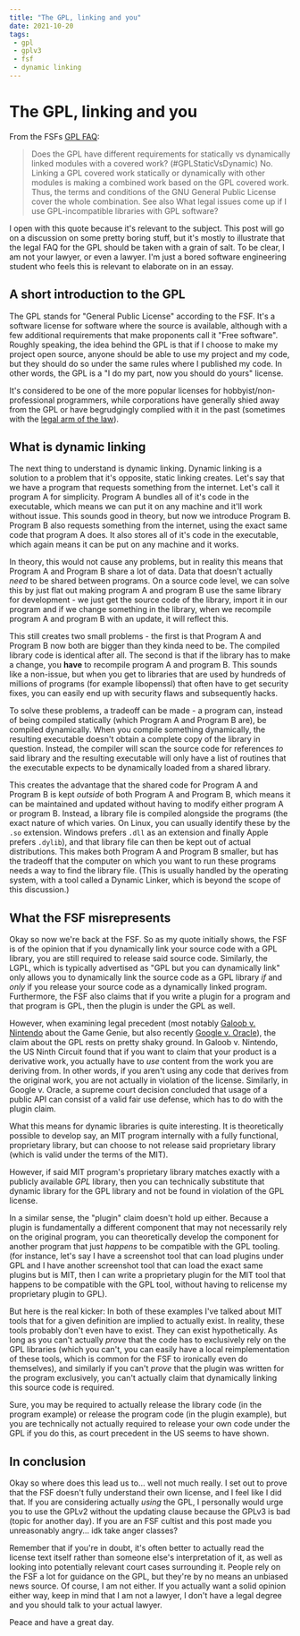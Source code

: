 ```yaml
---
title: "The GPL, linking and you"
date: 2021-10-20
tags:
 - gpl
 - gplv3
 - fsf
 - dynamic linking
---
```


# The GPL, linking and you

From the FSFs [GPL FAQ](https://www.gnu.org/licenses/gpl-faq.html#GPLStaticVsDynamic):

> Does the GPL have different requirements for statically vs dynamically linked modules with a covered work? (#GPLStaticVsDynamic)
> No. Linking a GPL covered work statically or dynamically with other modules is making a combined work based on the GPL covered work. Thus, the terms and conditions of the GNU General Public License cover the whole combination. See also What legal issues come up if I use GPL-incompatible libraries with GPL software?

I open with this quote because it's relevant to the subject. This post will go on a discussion on some pretty boring stuff, but it's mostly to illustrate that the legal FAQ for the GPL should be taken with a grain of salt. To be clear, I am not your lawyer, or even a lawyer. I'm just a bored software engineering student who feels this is relevant to elaborate on in an essay.

## A short introduction to the GPL

The GPL stands for "General Public License" according to the FSF. It's a software license for software where the source is available, although with a few additional requirements that make proponents call it "Free software". Roughly speaking, the idea behind the GPL is that if I choose to make my project open source, anyone should be able to use my project and my code, but they should do so under the same rules where I published my code. In other words, the GPL is a "I do my part, now you should do yours" license.

It's considered to be one of the more popular licenses for hobbyist/non-professional programmers, while corporations have generally shied away from the GPL or have begrudgingly complied with it in the past (sometimes with the [legal arm of the law](https://en.wikipedia.org/wiki/Open_source_license_litigation)).

## What is dynamic linking

The next thing to understand is dynamic linking. Dynamic linking is a solution to a problem that it's opposite, static linking creates. Let's say that we have a program that requests something from the internet. Let's call it program A for simplicity. Program A bundles all of it's code in the executable, which means we can put it on any machine and it'll work without issue. This sounds good in theory, but now we introduce Program B. Program B also requests something from the internet, using the exact same code that program A does. It also stores all of it's code in the executable, which again means it can be put on any machine and it works.

In theory, this would not cause any problems, but in reality this means that Program A and Program B share a lot of data. Data that doesn't actually *need* to be shared between programs. On a source code level, we can solve this by just flat out making program A and program B use the same library for development - we just get the source code of the library, import it in our program and if we change something in the library, when we recompile program A and program B with an update, it will reflect this.

This still creates two small problems - the first is that Program A and Program B now both are bigger than they kinda need to be. The compiled library code is identical after all. The second is that if the library has to make a change, you **have** to recompile program A and program B. This sounds like a non-issue, but when you get to libraries that are used by hundreds of millions of programs (for example libopenssl) that often have to get security fixes, you can easily end up with security flaws and subsequently hacks.

To solve these problems, a tradeoff can be made - a program can, instead of being compiled statically (which Program A and Program B are), be compiled dynamically. When you compile something dynamically, the resulting executable doesn't obtain a complete copy of the library in question. Instead, the compiler will scan the source code for references *to* said library and the resulting executable will only have a list of routines that the executable expects to be dynamically loaded from a shared library.

This creates the advantage that the shared code for Program A and Program B is kept *outside* of both Program A and Program B, which means it can be maintained and updated without having to modify either program A or program B. Instead, a library file is compiled alongside the programs (the exact nature of which varies. On Linux, you can usually identify these by the `.so` extension. Windows prefers `.dll` as an extension and finally Apple prefers `.dylib`), and that library file can then be kept out of actual distributions. This makes both Program A and Program B smaller, but has the tradeoff that the computer on which you want to run these programs needs a way to find the library file. (This is usually handled by the operating system, with a tool called a Dynamic Linker, which is beyond the scope of this discussion.)

## What the FSF misrepresents

Okay so now we're back at the FSF. So as my quote initially shows, the FSF is of the opinion that if you dynamically link your source code with a GPL library, you are still required to release said source code. Similarly, the LGPL, which is typically advertised as "GPL but you can dynamically link" only allows you to dynamically link the source code as a GPL library *if* and *only* if you release your source code as a dynamically linked program. Furthermore, the FSF also claims that if you write a plugin for a program and that program is GPL, then the plugin is under the GPL as well.

However, when examining legal precedent (most notably [Galoob v. Nintendo](https://en.wikipedia.org/wiki/Lewis_Galoob_Toys,_Inc._v._Nintendo_of_America,_Inc.) about the Game Genie, but also recently [Google v. Oracle](https://en.wikipedia.org/wiki/Google_LLC_v._Oracle_America,_Inc.)), the claim about the GPL rests on pretty shaky ground. In Galoob v. Nintendo, the US Ninth Circuit found that if you want to claim that your product is a derivative work, you actually have to *use* content from the work you are deriving from. In other words, if you aren't using any code that derives from the original work, you are not actually in violation of the license. Similarly, in Google v. Oracle, a supreme court decision concluded that usage of a public API can consist of a valid fair use defense, which has to do with the plugin claim.

What this means for dynamic libraries is quite interesting. It is theoretically possible to develop say, an MIT program internally with a fully functional, proprietary library, but can choose to not release said proprietary library (which is valid under the terms of the MIT).

However, if said MIT program's proprietary library matches exactly with a publicly available *GPL* library, then you can technically substitute that dynamic library for the GPL library and not be found in violation of the GPL license.

In a similar sense, the "plugin" claim doesn't hold up either. Because a plugin is fundamentally a different component that may not necessarily rely on the original program, you can theoretically develop the component for another program that just *happens* to be compatible with the GPL tooling. (for instance, let's say I have a screenshot tool that can load plugins under GPL and I have another screenshot tool that can load the exact same plugins but is MIT, then I can write a proprietary plugin for the MIT tool that happens to be compatible with the GPL tool, without having to relicense my proprietary plugin to GPL).

But here is the real kicker: In both of these examples I've talked about MIT tools that for a given definition are implied to actually exist. In reality, these tools probably don't even have to exist. They can exist hypothetically. As long as you can't actually *prove* that the code has to exclusively rely on the GPL libraries (which you can't, you can easily have a local reimplementation of these tools, which is common for the FSF to ironically even do themselves), and similarly if you can't *prove* that the plugin was written for the program exclusively, you can't actually claim that dynamically linking this source code is required.

Sure, you may be required to actually release the library code (in the program example) or release the program code (in the plugin example), but you are technically not actually required to release your own code under the GPL if you do this, as court precedent in the US seems to have shown.

## In conclusion

Okay so where does this lead us to... well not much really. I set out to prove that the FSF doesn't fully understand their own license, and I feel like I did that. If you are considering actually *using* the GPL, I personally would urge you to use the GPLv2 without the updating clause because the GPLv3 is bad (topic for another day). If you are an FSF cultist and this post made you unreasonably angry... idk take anger classes?

Remember that if you're in doubt, it's often better to actually read the license text itself rather than someone else's interpretation of it, as well as looking into potentially relevant court cases surrounding it. People rely on the FSF a lot for guidance on the GPL, but they're by no means an unbiased news source. Of course, I am not either. If you actually want a solid opinion either way, keep in mind that I am not a lawyer, I don't have a legal degree and you should talk to your actual lawyer.

Peace and have a great day.